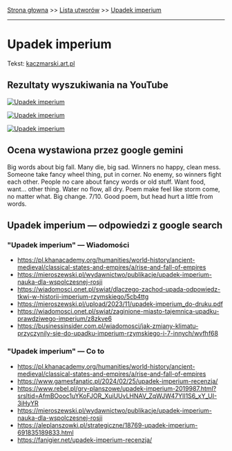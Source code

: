 [Strona głowna](../index.md) >> [Lista utworów](../list.md) >> [Upadek imperium](617.md)

---

# Upadek imperium

Tekst: [kaczmarski.art.pl](https://www.kaczmarski.art.pl/tworczosc/wiersze/upadek-imperium/)

## Rezultaty wyszukiwania na YouTube

[![Upadek imperium](http://img.youtube.com/vi/I71vkKxRNaw/0.jpg)](https://www.youtube.com/watch?v=I71vkKxRNaw "Upadek imperium - YouTube")

[![Upadek imperium](http://img.youtube.com/vi/AwDVolqG_zg/0.jpg)](https://www.youtube.com/watch?v=AwDVolqG_zg "Upadek Imperium - Jacek Kaczmarski TEKST - YouTube")

[![Upadek imperium](http://img.youtube.com/vi/HgQkK60wRd8/0.jpg)](https://www.youtube.com/watch?v=HgQkK60wRd8 "Jacek Kaczmarski - Upadek Imperium - YouTube")

## Ocena wystawiona przez google gemini

Big words about big fall. Many die, big sad. Winners no happy, clean mess. Someone take fancy wheel thing, put in corner. No enemy, so winners fight each other. People no care about fancy words or old stuff. Want food, want… other thing. Water no flow, all dry. Poem make feel like storm come, no matter what. Big change. 7/10. Good poem, but head hurt a little from words.


## Upadek imperium — odpowiedzi z google search

### "Upadek imperium" — Wiadomości

 - <https://pl.khanacademy.org/humanities/world-history/ancient-medieval/classical-states-and-empires/a/rise-and-fall-of-empires>
 - <https://mieroszewski.pl/wydawnictwo/publikacje/upadek-imperium-nauka-dla-wspolczesnej-rosji>
 - <https://wiadomosci.onet.pl/swiat/dlaczego-zachod-upada-odpowiedz-tkwi-w-historii-imperium-rzymskiego/5cb4ttg>
 - <https://mieroszewski.pl/upload/2023/11/upadek-imperium_do-druku.pdf>
 - <https://wiadomosci.onet.pl/swiat/zaginione-miasto-tajemnica-upadku-prawdziwego-imperium/z8zkve6>
 - <https://businessinsider.com.pl/wiadomosci/jak-zmiany-klimatu-przyczynily-sie-do-upadku-imperium-rzymskiego-i-7-innych/wvfhf68>

### "Upadek imperium" — Co to

 - <https://pl.khanacademy.org/humanities/world-history/ancient-medieval/classical-states-and-empires/a/rise-and-fall-of-empires>
 - <https://www.gamesfanatic.pl/2024/02/25/upadek-imperium-recenzja/>
 - <https://www.rebel.pl/gry-planszowe/upadek-imperium-2019987.html?srsltid=AfmBOooc1uYKoFJOR_XuiUUvLHNAV_ZqWJW47YlI1S6_xY_UI-3iHyYR>
 - <https://mieroszewski.pl/wydawnictwo/publikacje/upadek-imperium-nauka-dla-wspolczesnej-rosji>
 - <https://aleplanszowki.pl/strategiczne/18769-upadek-imperium-691835189833.html>
 - <https://fanigier.net/upadek-imperium-recenzja/>

